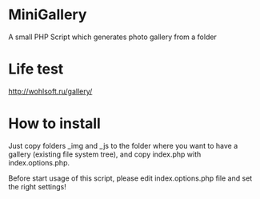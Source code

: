 # MiniGallery
A small PHP Script which generates photo gallery from a folder

# Life test
http://wohlsoft.ru/gallery/

# How to install
Just copy folders _img and _js to the folder where you want to have a gallery (existing file system tree), and copy index.php with index.options.php.

Before start usage of this script, please edit index.options.php file and set the right settings!

